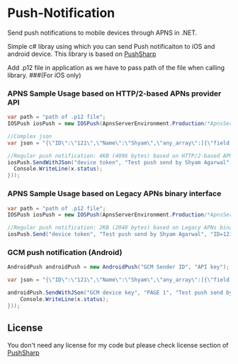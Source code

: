# Push-Notification
Send push notifications to mobile devices through APNS in .NET.

Simple c# libray using which you can send Push notificaiton to iOS and android device. This library is based on [PushSharp](https://github.com/Redth/PushSharp)

Add .p12 file in application as we have to pass path of the file when calling library. ###(For iOS only)

### APNS Sample Usage based on HTTP/2-based APNs provider API
```csharp
var path = "path of .p12 file";
IOSPush iosPush = new IOSPush(ApnsServerEnvironment.Production/*ApnsServerEnvironment.Sandbox in case of development*/, path, "Password of p12 file");

//Complex json
var json = "{\"ID\":\"121\",\"Name\":\"Shyam\",\"any_array\":[{\"field 1\":\"field 1 value\",\"sub array\":[{\"field 1\":\"field 1 value\",\"field 2\":\"field 2 value\"}]}]}";

//Regular push notification: 4KB (4096 bytes) based on HTTP/2-based APNs provider API
iosPush.SendWithJSon("device token", "Test push send by Shyam Agarwal", json, new Action<Result>(x => {
  Console.WriteLine(x.status);
}));
```

### APNS Sample Usage based on Legacy APNs binary interface
```csharp
var path = "path of .p12 file";
IOSPush iosPush = new IOSPush(ApnsServerEnvironment.Production/*ApnsServerEnvironment.Sandbox in case of development*/, path, "Password of p12 file");

//Regular push notification: 2KB (2048 bytes) based on Legacy APNs binary interface
iosPush.Send("device token", "Test push send by Shyam Agarwal", "ID=121;Name=Shyam");
```


### GCM push notification (Android)
```csharp
AndroidPush androidPush = new AndroidPush("GCM Sender ID", "API key");

var json = "{\"ID\":\"121\",\"Name\":\"Shyam\",\"any_array\":[{\"field 1\":\"field 1 value\",\"sub array\":[{\"field 1\":\"field 1 value\",\"field 2\":\"field 2 value\"}]}]}";

androidPush.SendWithJSon("GCM device key", "PAGE 1", "Test push send by Shyam Agarwal", json, new Action<Result>(x => {
	Console.WriteLine(x.status);
}));
```
License
-------
You don't need any license for my code but please check license section of [PushSharp](https://github.com/Redth/PushSharp) 